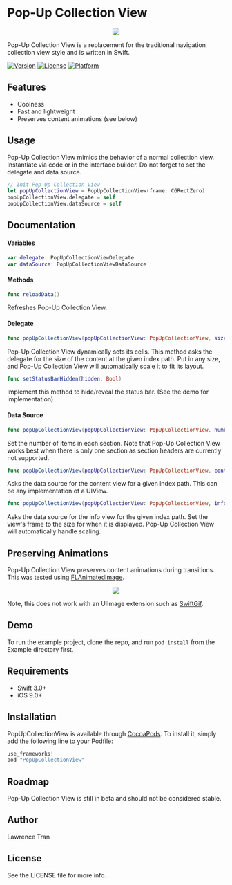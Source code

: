 # Pop-Up Collection View


<p align="center">
<img src="/Assets/preview.gif" />
</p>

Pop-Up Collection View is a replacement for the traditional
navigation collection view style and is written in Swift.

<!---
[![CI Status](http://img.shields.io/travis/Lawrence Tran/PopUpCollectionView.svg?style=flat)](https://travis-ci.org/Lawrence Tran/PopUpCollectionView)
-->
[![Version](https://img.shields.io/cocoapods/v/PopUpCollectionView.svg?style=flat)](http://cocoapods.org/pods/PopUpCollectionView)
[![License](https://img.shields.io/cocoapods/l/PopUpCollectionView.svg?style=flat)](http://cocoapods.org/pods/PopUpCollectionView)
[![Platform](https://img.shields.io/cocoapods/p/PopUpCollectionView.svg?style=flat)](http://cocoapods.org/pods/PopUpCollectionView)


## Features
* Coolness
* Fast and lightweight
* Preserves content animations (see below)

## Usage

Pop-Up Collection View mimics the behavior of a normal collection view. Instantiate via code or in the interface builder. Do not forget to set the delegate and data source.

```swift
// Init Pop-Up Collection View
let popUpCollectionView = PopUpCollectionView(frame: CGRectZero)
popUpCollectionView.delegate = self
popUpCollectionView.dataSource = self
```

## Documentation

#### Variables

```swift
var delegate: PopUpCollectionViewDelegate
var dataSource: PopUpCollectionViewDataSource
```

#### Methods

```swift
func reloadData()
```
Refreshes Pop-Up Collection View.

#### Delegate

```swift
func popUpCollectionView(popUpCollectionView: PopUpCollectionView, sizeForItemAtIndexPath indexPath: NSIndexPath) -> CGSize
```
Pop-Up Collection View dynamically sets its cells. This method asks the delegate for the size of the content at the given index path. Put in any size, and Pop-Up Collection View will automatically scale it to fit its layout.  

```swift
func setStatusBarHidden(hidden: Bool)
```
Implement this method to hide/reveal the status bar. (See the demo for implementation)

#### Data Source

```swift
func popUpCollectionView(popUpCollectionView: PopUpCollectionView, numberOfItemsInSection section: Int) -> Int
```
Set the number of items in each section. Note that Pop-Up Collection View works best when there is only one section as section headers are currently not supported.

```swift
func popUpCollectionView(popUpCollectionView: PopUpCollectionView, contentViewAtIndexPath indexPath: NSIndexPath) -> UIView
```
Asks the data source for the content view for a given index path. This can be any implementation of a UIView.

```swift
func popUpCollectionView(popUpCollectionView: PopUpCollectionView, infoViewForItemAtIndexPath indexPath: NSIndexPath) -> UIView
```
Asks the data source for the info view for the given index path. Set the view's frame to the size for when it is displayed. Pop-Up Collection View will automatically handle scaling.

## Preserving Animations

Pop-Up Collection View preserves content animations during transitions. This was tested using [FLAnimatedImage](https://github.com/Flipboard/FLAnimatedImage).

<p align="center">
<img src="/Assets/preserve.gif" />
</p>

Note, this does not work with an UIImage extension such as [SwiftGif](https://github.com/bahlo/SwiftGif).

## Demo

To run the example project, clone the repo, and run `pod install` from the Example directory first.

## Requirements
* Swift 3.0+
* iOS 9.0+

## Installation

PopUpCollectionView is available through [CocoaPods](http://cocoapods.org). To install
it, simply add the following line to your Podfile:

```ruby
use_frameworks!
pod "PopUpCollectionView"
```
## Roadmap
Pop-Up Collection View is still in beta and should not be considered stable.

## Author

Lawrence Tran

## License

See the LICENSE file for more info.
